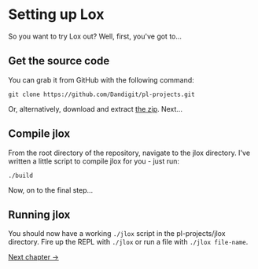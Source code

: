 # Setting up Lox
So you want to try Lox out? Well, first, you've got to...

## Get the source code
You can grab it from GitHub with the following command:
```
git clone https://github.com/Dandigit/pl-projects.git
```
Or, alternatively, download and extract [the zip](http://todo.com). Next...

## Compile jlox
From the root directory of the repository, navigate to the jlox directory. I've written a little script to compile jlox for you - just run:
```
./build
```
Now, on to the final step...

## Running jlox
You should now have a working `./jlox` script in the pl-projects/jlox directory. Fire up the REPL with `./jlox` or run a file with `./jlox file-name`.

[Next chapter ->](./02-overview.md)
